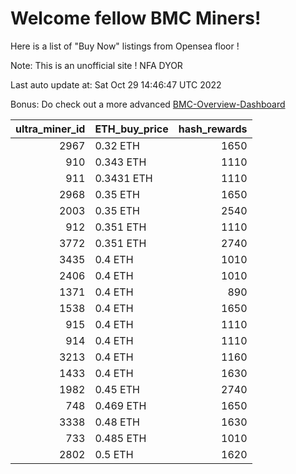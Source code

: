 # Welcome fellow BMC Miners!
Here is a list of "Buy Now" listings from Opensea floor !

Note: This is an unofficial site ! NFA DYOR

Last auto update at: Sat Oct 29 14:46:47 UTC 2022

Bonus: Do check out a more advanced [BMC-Overview-Dashboard](https://dune.com/defifunk/BMC-Overview-Dashboard)


|   ultra_miner_id | ETH_buy_price   |   hash_rewards |
|-----------------:|:----------------|---------------:|
|             2967 | 0.32 ETH        |           1650 |
|              910 | 0.343 ETH       |           1110 |
|              911 | 0.3431 ETH      |           1110 |
|             2968 | 0.35 ETH        |           1650 |
|             2003 | 0.35 ETH        |           2540 |
|              912 | 0.351 ETH       |           1110 |
|             3772 | 0.351 ETH       |           2740 |
|             3435 | 0.4 ETH         |           1010 |
|             2406 | 0.4 ETH         |           1010 |
|             1371 | 0.4 ETH         |            890 |
|             1538 | 0.4 ETH         |           1650 |
|              915 | 0.4 ETH         |           1110 |
|              914 | 0.4 ETH         |           1110 |
|             3213 | 0.4 ETH         |           1160 |
|             1433 | 0.4 ETH         |           1630 |
|             1982 | 0.45 ETH        |           2740 |
|              748 | 0.469 ETH       |           1650 |
|             3338 | 0.48 ETH        |           1630 |
|              733 | 0.485 ETH       |           1010 |
|             2802 | 0.5 ETH         |           1620 |